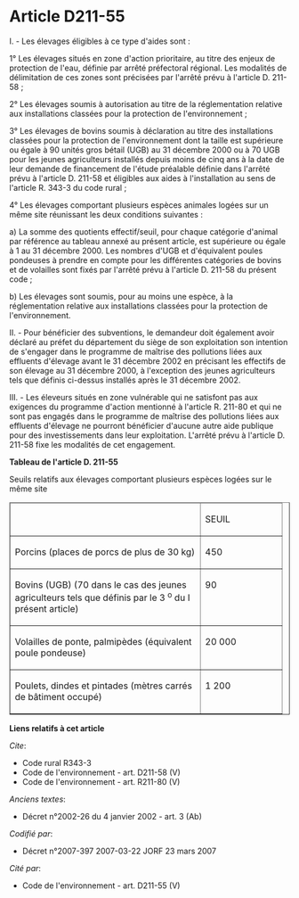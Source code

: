 # Article D211-55

I. - Les élevages éligibles à ce type d'aides sont :

1° Les élevages situés en zone d'action prioritaire, au titre des enjeux de protection de l'eau, définie par arrêté
préfectoral régional. Les modalités de délimitation de ces zones sont précisées par l'arrêté prévu à l'article D. 211-58 ;

2° Les élevages soumis à autorisation au titre de la réglementation relative aux installations classées pour la protection de
l'environnement ;

3° Les élevages de bovins soumis à déclaration au titre des installations classées pour la protection de l'environnement dont
la taille est supérieure ou égale à 90 unités gros bétail (UGB) au 31 décembre 2000 ou à 70 UGB pour les jeunes agriculteurs
installés depuis moins de cinq ans à la date de leur demande de financement de l'étude préalable définie dans l'arrêté prévu
à l'article D. 211-58 et éligibles aux aides à l'installation au sens de l'article R. 343-3 du code rural ;

4° Les élevages comportant plusieurs espèces animales logées sur un même site réunissant les deux conditions suivantes :

a) La somme des quotients effectif/seuil, pour chaque catégorie d'animal par référence au tableau annexé au présent article,
est supérieure ou égale à 1 au 31 décembre 2000. Les nombres d'UGB et d'équivalent poules pondeuses à prendre en compte pour
les différentes catégories de bovins et de volailles sont fixés par l'arrêté prévu à l'article D. 211-58 du présent code ;

b) Les élevages sont soumis, pour au moins une espèce, à la réglementation relative aux installations classées pour la
protection de l'environnement.

II. - Pour bénéficier des subventions, le demandeur doit également avoir déclaré au préfet du département du siège de son
exploitation son intention de s'engager dans le programme de maîtrise des pollutions liées aux effluents d'élevage avant le
31 décembre 2002 en précisant les effectifs de son élevage au 31 décembre 2000, à l'exception des jeunes agriculteurs tels
que définis ci-dessus installés après le 31 décembre 2002.

III. - Les éleveurs situés en zone vulnérable qui ne satisfont pas aux exigences du programme d'action mentionné à l'article
R. 211-80 et qui ne sont pas engagés dans le programme de maîtrise des pollutions liées aux effluents d'élevage ne pourront
bénéficier d'aucune autre aide publique pour des investissements dans leur exploitation. L'arrêté prévu à l'article D. 211-58
fixe les modalités de cet engagement.

**Tableau de l'article D. 211-55**

Seuils relatifs aux élevages comportant plusieurs espèces logées sur le même site

<table border="1" cellspacing="1" cellpadding="0">
  <thead>
    <tr>
      <td width="325">

</td>
      <td width="130">

SEUIL

</td>
    </tr>
  </thead>
  <tbody>
    <tr>
      <td valign="top">

Porcins (places de porcs de plus de 30 kg)

</td>
      <td valign="top">

450

</td>
    </tr>
    <tr>
      <td valign="top">

Bovins (UGB) (70 dans le cas des jeunes agriculteurs tels que définis par le 3
          <sup>o</sup> du I présent article)

</td>
      <td valign="top">

90

</td>
    </tr>
    <tr>
      <td valign="top">

Volailles de ponte, palmipèdes (équivalent poule pondeuse)

</td>
      <td valign="top">

20 000

</td>
    </tr>
    <tr>
      <td valign="top">

Poulets, dindes et pintades (mètres carrés de bâtiment occupé)

</td>
      <td valign="top">

1 200

</td>
    </tr>
  </tbody>
</table>

**Liens relatifs à cet article**

_Cite_:

  - Code rural R343-3
  - Code de l'environnement - art. D211-58 (V)
  - Code de l'environnement - art. R211-80 (V)

_Anciens textes_:

  - Décret n°2002-26 du 4 janvier 2002 - art. 3 (Ab)

_Codifié par_:

  - Décret n°2007-397 2007-03-22 JORF 23 mars 2007

_Cité par_:

  - Code de l'environnement - art. D211-55 (V)
